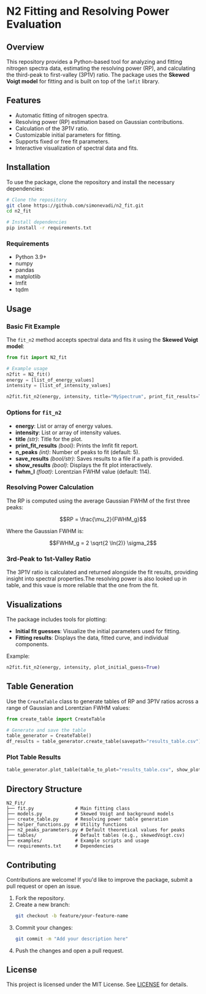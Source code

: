 # N2 Fitting and Resolving Power Evaluation

## Overview
This repository provides a Python-based tool for analyzing and fitting nitrogen spectra data, estimating the resolving power (RP), and calculating the third-peak to first-valley (3P1V) ratio. The package uses the **Skewed Voigt model** for fitting and is built on top of the `lmfit` library.

## Features
- Automatic fitting of nitrogen spectra.
- Resolving power (RP) estimation based on Gaussian contributions.
- Calculation of the 3P1V ratio.
- Customizable initial parameters for fitting.
- Supports fixed or free fit parameters.
- Interactive visualization of spectral data and fits.

## Installation
To use the package, clone the repository and install the necessary dependencies:

```bash
# Clone the repository
git clone https://github.com/simonevadi/n2_fit.git
cd n2_fit

# Install dependencies
pip install -r requirements.txt
```

### Requirements
- Python 3.9+
- numpy
- pandas
- matplotlib
- lmfit
- tqdm

## Usage
### Basic Fit Example
The `fit_n2` method accepts spectral data and fits it using the **Skewed Voigt model**:

```python
from fit import N2_fit

# Example usage
n2fit = N2_fit()
energy = [list_of_energy_values]
intensity = [list_of_intensity_values]

n2fit.fit_n2(energy, intensity, title="MySpectrum", print_fit_results=True)
```

### Options for `fit_n2`
- **energy**: List or array of energy values.
- **intensity**: List or array of intensity values.
- **title** *(str)*: Title for the plot.
- **print_fit_results** *(bool)*: Prints the lmfit fit report.
- **n_peaks** *(int)*: Number of peaks to fit (default: 5).
- **save_results** *(bool/str)*: Saves results to a file if a path is provided.
- **show_results** *(bool)*: Displays the fit plot interactively.
- **fwhm_l** *(float)*: Lorentzian FWHM value (default: 114).

### Resolving Power Calculation
The RP is computed using the average Gaussian FWHM of the first three peaks:

```math
RP = \frac{\mu_2}{FWHM_g}
```

Where the Gaussian FWHM is:

```math
FWHM_g = 2 \sqrt{2 \ln(2)} \sigma_2
```

### 3rd-Peak to 1st-Valley Ratio
The 3P1V ratio is calculated and returned alongside the fit results, providing insight into spectral properties.The resolving power is also looked up in table, and this vaue is more reliable that the one from the fit. 

## Visualizations
The package includes tools for plotting:
- **Initial fit guesses**: Visualize the initial parameters used for fitting.
- **Fitting results**: Displays the data, fitted curve, and individual components.

Example:
```python
n2fit.fit_n2(energy, intensity, plot_initial_guess=True)
```

## Table Generation
Use the `CreateTable` class to generate tables of RP and 3P1V ratios across a range of Gaussian and Lorentzian FWHM values:

```python
from create_table import CreateTable

# Generate and save the table
table_generator = CreateTable()
df_results = table_generator.create_table(savepath="results_table.csv")
```

### Plot Table Results
```python
table_generator.plot_table(table_to_plot="results_table.csv", show_plot=True)
```

## Directory Structure
```
N2_Fit/
├── fit.py               # Main fitting class
├── models.py            # Skewed Voigt and background models
├── create_table.py      # Resolving power table generation
├── helper_functions.py  # Utility functions
├── n2_peaks_parameters.py # Default theoretical values for peaks
├── tables/              # Default tables (e.g., skewedVoigt.csv)
├── examples/            # Example scripts and usage
└── requirements.txt     # Dependencies
```

## Contributing
Contributions are welcome! If you'd like to improve the package, submit a pull request or open an issue.

1. Fork the repository.
2. Create a new branch:
   ```bash
   git checkout -b feature/your-feature-name
   ```
3. Commit your changes:
   ```bash
   git commit -m "Add your description here"
   ```
4. Push the changes and open a pull request.

## License
This project is licensed under the MIT License. See [LICENSE](LICENSE) for details.


